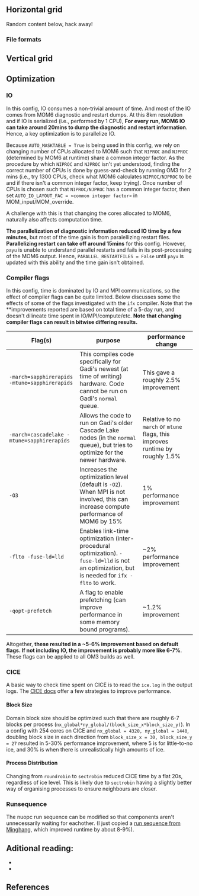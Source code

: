 ## Horizontal grid

Random content below, hack away!

### File formats


## Vertical grid

## Optimization

### IO

In this config, IO consumes a non-trivial amount of time. And most of the IO comes from MOM6
diagnostic and restart dumps. At this 8km resolution and if IO is serialized (i.e., performed by 1
CPU), **For every run, MOM6 IO can take around 20mins to dump the diagnostic and restart 
information**. Hence, a key optimization is to parallelize IO.

Because `AUTO_MASKTABLE = True` is being used in this config, we rely on changing number of CPUs 
allocated to MOM6 such that `NIPROC` and `NJPROC` (determined by MOM6 at runtime) share a common 
integer factor. As the procedure by which `NIPROC` and `NJPROC` isn't yet understood, finding the
correct number of CPUs is done by guess-and-check by running OM3 for 2 mins (i.e., try 1300 CPUs, 
check what MOM6 calculates `NIPROC/NJPROC` to be and if there isn't a common integer factor, keep 
trying). Once number of CPUs is chosen such that `NIPROC/NJPROC` has a common integer factor, then
set `AUTO_IO_LAYOUT_FAC = <common integer factor>` in MOM_input/MOM_override.

A challenge with this is that changing the cores allocated to MOM6, naturally also affects
computation time.

**The parallelization of diagnostic information reduced IO time by a few minutes**, but most of the time
gain is from paralellizing restart files. **Parallelizing restart can take off around 15mins** for this
config. However, `payu` is unable to understand parallel restarts and fails in its post-processing
of the MOM6 output. Hence, `PARALLEL_RESTARTFILES = False` until `payu` is updated with this
ability and the time gain isn't obtained.

### Compiler flags

In this config, time is dominated by IO and MPI communications, so the effect of compiler flags can
be quite limited. Below discusses some the effects of some of the flags investigated with the `ifx`
compiler. Note that the **improvements reported are based on total time of a 5-day run, and doesn't
dilineate time spent in IO/MPI/compute/etc. **Note that changing compiler flags can result in bitwise
differing results.**

| Flag(s) | purpose | performance change |
| --- | --- | --- |
| `-march=sapphirerapids -mtune=sapphirerapids` | This compiles code specifically for Gadi's newest (at time of writing) hardware. Code cannot be run on Gadi's `normal` queue. | This gave a roughly 2.5% improvement |
| `-march=cascadelake -mtune=sapphirerapids` | Allows the code to run on Gadi's older Cascade Lake nodes (in the `normal` queue), but tries to optimize for the newer hardware. | Relative to no `march` or `mtune` flags, this improves runtime by roughly 1.5% |
| `-O3` | Increases the optimization level (default is `-O2`). When MPI is not involved, this can increase compute performance of MOM6 by 15% | 1% performance improvement |
| `-flto -fuse-ld=lld` | Enables link-time optimization (inter-procedural optimization). `-fuse-ld=lld` is not an optimization, but is needed for `ifx -flto` to work. | ~2% performance improvement |
| `-qopt-prefetch` | A flag to enable prefetching (can improve performance in some memory bound programs). | ~1.2% improvement |

Altogether, **these resulted in a ~5-6% improvement based on default flags. If not including IO,
the improvement is probably more like 6-7%**. These flags can be applied to all OM3 builds as well.

### CICE

A basic way to check time spent on CICE is to read the `ice.log` in the output logs. The [CICE docs](https://cice-consortium-cice.readthedocs.io/en/main/user_guide/ug_implementation.html#performance)
offer a few strategies to improve performance. 

#### Block Size

Domain block size should be optimized such that there are roughly 6-7 blocks per process (`nx_global*ny_global/(block_size_x*block_size_y)`). In a config with 254 cores on CICE and
`nx_global = 4320, ny_global = 1440`, doubling block size in each direction from `block_size_x = 30, block_size_y = 27` resulted in 5-30% performance improvement, where 5 is for little-to-no ice, and
30% is when there is unrealistically high amounts of ice.

#### Process Distribution

Changing from `roundrobin` to `sectrobin` reduced CICE time by a flat 20s, regardless of ice level.
This is likely due to `sectrobin` having a slightly better way of organising processes to ensure
neighbours are closer.

### Runsequence

The nuopc run sequence can be modified so that components aren't unnecessarily waiting for eachother.
(I just copied a [run sequence from Minghang](https://github.com/ACCESS-NRI/access-om3-configs/pull/590), which improved runtime by about 8-9%).

## Aditional reading:

- 
- 

## References


